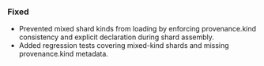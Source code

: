 ### Fixed
- Prevented mixed shard kinds from loading by enforcing provenance.kind consistency and explicit declaration during shard assembly.
- Added regression tests covering mixed-kind shards and missing provenance.kind metadata.
